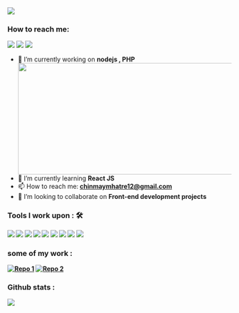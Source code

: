 
<img align="center"  src="https://user-images.githubusercontent.com/51131670/101205920-5986d380-3694-11eb-8a81-b34ffbed5189.png" >


### How to reach me: 
<img src="https://img.shields.io/badge/chinmaymhatre12@gmail.com-%23D14836.svg?&style=for-the-badge&logo=gmail&logoColor=white" href="chinmaymhatre12@gmail.com"> <a href="https://www.linkedin.com/in/chinmaymhatre/"><img src="https://img.shields.io/badge/Chinmay Mhatre-%230077B5.svg?&style=for-the-badge&logo=linkedin&logoColor=white" ></a> <a href="https://twitter.com/chinmaysmhatre"><img target="_blank" src="https://img.shields.io/badge/twitter%20@chinmaysmhatre-0D95E8?style=for-the-badge&logo=twitter&logoColor=white"/></a>  



- 🔭 I’m currently working on <strong> nodejs , PHP</strong> <img align="right" height="250" width="500" src="https://tenor.com/view/typing-jim-carrey-fast-busy-gif-4903969.gif"/>
- 🌱 I’m currently learning <strong>  React JS</strong> 
- 📫 How to reach me:<strong>  chinmaymhatre12@gmail.com</strong> 
- 👯 I’m looking to collaborate on <strong>  Front-end development projects<strong> 


### Tools I work upon : 🛠
  <img src="https://img.shields.io/badge/javascript%20-%23323330.svg?&style=for-the-badge&logo=javascript&logoColor=%23F7DF1E">   <img src="https://img.shields.io/badge/html5%20-%23E34F26.svg?&style=for-the-badge&logo=html5&logoColor=white">   <img src="https://img.shields.io/badge/css3%20-%231572B6.svg?&style=for-the-badge&logo=css3&logoColor=white">    <img src="https://img.shields.io/badge/bootstrap%20-%23563D7C.svg?&style=for-the-badge&logo=bootstrap&logoColor=white"> 
  <img src="https://img.shields.io/badge/-php-8E2DE2?style=for-the-badge&logo=php&logoColor=white">  <img src="https://img.shields.io/badge/-mongodb-green?style=for-the-badge&logo=mongodb&logoColor=white"> <img src="https://img.shields.io/badge/-node-3C873A?style=for-the-badge&logo=node.js&logoColor=white">
  <img src="https://img.shields.io/badge/git%20-%23F05033.svg?&style=for-the-badge&logo=git&logoColor=white"/>   <img src="http://img.shields.io/badge/-VS%20Code-000000?style=for-the-badge&logo=Visual-studio-code&logoColor=blue">


### some of my work : 
<a href="https://github.com/ChinmayMhatre/Guitarly">![Repo 1](https://github-readme-stats.vercel.app/api/pin/?username=ChinmayMhatre&repo=Guitarly&show_icons=true&theme=radical&title_color=00BFFF&text_color=fff&icon_color=00BFFF)</a>
<a href="https://github.com/ChinmayMhatre/LCO-Basketball-Tournament">![Repo 2](https://github-readme-stats.vercel.app/api/pin/?username=ChinmayMhatre&repo=LCO-Basketball-Tournament&show_icons=true&theme=radical&title_color=00BFFF&text_color=fff&icon_color=00BFFF)</a>

### Github stats : 
<img src="https://github-readme-stats.vercel.app/api?username=ChinmayMhatre&show_icons=true&theme=radical&title_color=00BFFFtext_color=fff&icon_color=00BFFF"> 
